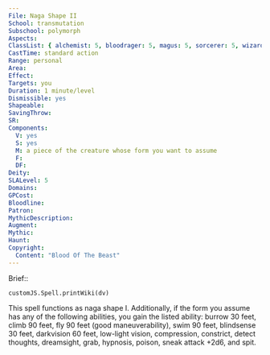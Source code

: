 ```yaml
---
File: Naga Shape II
School: transmutation
Subschool: polymorph
Aspects: 
ClassList: { alchemist: 5, bloodrager: 5, magus: 5, sorcerer: 5, wizard: 5 }
CastTime: standard action
Range: personal
Area: 
Effect: 
Targets: you
Duration: 1 minute/level
Dismissible: yes
Shapeable: 
SavingThrow: 
SR: 
Components:
  V: yes
  S: yes
  M: a piece of the creature whose form you want to assume
  F: 
  DF: 
Deity: 
SLALevel: 5
Domains: 
GPCost: 
Bloodline: 
Patron: 
MythicDescription: 
Augment: 
Mythic: 
Haunt: 
Copyright:
  Content: "Blood Of The Beast"
---
```

Brief:: 

```dataviewjs
customJS.Spell.printWiki(dv)
```

This spell functions as naga shape I. Additionally, if the form you assume has any of the following abilities, you gain the listed ability: burrow 30 feet, climb 90 feet, fly 90 feet (good maneuverability), swim 90 feet, blindsense 30 feet, darkvision 60 feet, low-light vision, compression, constrict, detect thoughts, dreamsight, grab, hypnosis, poison, sneak attack +2d6, and spit.
